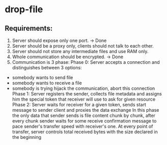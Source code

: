 # drop-file

## Requirements:
1) Server should expose only one port. -> Done
2) Server should be a proxy only, clients should not talk to each other.
3) Server should not store any intermediate files and use RAM only.
4) Whole communication should be encrypted. -> Done
5) Communication is 3 phase:
Phase 0:
Server accepts a connection and distinguishes between 3 options:
- somebody wants to send file
- somebody wants to receive a file
- somebody is trying hijack the communication, abort this connection
Phase 1:
Server registers the sender, collects file metadata and assigns him the special token that receiver will 
use to ask for given resource
Phase 2:
Server waits for receiver for a given token, sends start message to sender client and proxies the data exchange
In this phase the only data that sender sends is file content chunk by chunk, after every chunk sender waits for
some receive confirmation message to pace sender's transfer speed with receiver's one. 
At every point of transfer, server controls total received bytes with the size declared in the beginning